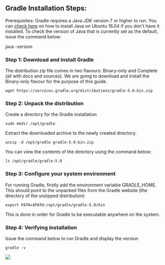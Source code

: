 ## Gradle Installation Steps:

Prerequisites: Gradle requires a Java JDK version 7 or higher to run. 
You can <a href="https://systems-platform.github.io/Documentation/JavaInstallation">check here</a> on how to install Java on Ubuntu 16.04 if you don't have it installed. To check the version of Java that is currently set as the default, issue the command below:

java -version

### Step 1: Download and install Gradle

The distribution zip file comes in two flavours: Binary-only and Complete (all with docs and sources). We are going to download and install the Binary-only flavour for the purpose of this guide.
```
wget https://services.gradle.org/distributions/gradle-5.0-bin.zip
```
### Step 2: Unpack the distribution

Create a directory for the Gradle installation
```
sudo mkdir /opt/gradle
```

Extract the downloaded archive to the newly created directory.

 ```
 unzip -d /opt/gradle gradle-5.0-bin.zip
 ```
 You can view the contents of the directory using the command below:
 ```
 ls /opt/gradle/gradle-5.0
 ```
 
 ### Step 3: Configure your system environment
 
 For running Gradle, firstly add the environment variable GRADLE_HOME. This should point to the unpacked files from the Gradle website (the directory of the unzipped distribution)
 
```
export PATH=$PATH:/opt/gradle/gradle-5.0/bin
```
This is done in order for Gradle to be executable anywhere on the system.

### Step 4: Verifying installation

Issue the command below to run Gradle and display the version
```
gradle -v
```
<image src="images/GradleVersionCheck.jpg"/>
